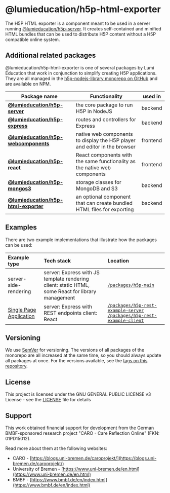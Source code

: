 # @lumieducation/h5p-html-exporter

The H5P HTML exporter is a component meant to be used in a server running [@lumieducation/h5p-server](https://www.npmjs.com/package/@lumieducation/h5p-server). It creates self-contained and minified HTML bundles that can be used to distribute H5P content without a H5P compatible online system.

## Additional related packages

@lumieducation/h5p-html-exporter is one of several packages by Lumi Education that work
in conjunction to simplify creating H5P applications. They are all managed in
the [h5p-nodejs-library monorepo on
GitHub](https://github.com/lumieducation/h5p-nodejs-library) and are available
on NPM.

| Package name                      | Functionality                                                             | used in  |
|-----------------------------------|---------------------------------------------------------------------------|----------|
| [**@lumieducation/h5p-server**](https://www.npmjs.com/package/@lumieducation/h5p-server)         | the core package to run H5P in NodeJS                                     | backend  |
| [**@lumieducation/h5p-express**](https://www.npmjs.com/package/@lumieducation/h5p-express)        | routes and controllers for Express                                        | backend  |
| [**@lumieducation/h5p-webcomponents**](https://www.npmjs.com/package/@lumieducation/h5p-webcomponents)  | native web components to display the H5P player and editor in the browser | frontend |
| [**@lumieducation/h5p-react**](https://www.npmjs.com/package/@lumieducation/h5p-react)          | React components with the same functionality as the native web components | frontend |
| [**@lumieducation/h5p-mongos3**](https://www.npmjs.com/package/@lumieducation/h5p-mongos3)        | storage classes for MongoDB and S3                                        | backend  |
| [**@lumieducation/h5p-html-exporter**](https://www.npmjs.com/package/@lumieducation/h5p-html-exporter)  | an optional component that can create bundled HTML files for exporting    | backend  |

## Examples

There are two example implementations that illustrate how the packages can be
used:

| Example type | Tech stack | Location |
| :--- | :--- | :--- |
| server-side-rendering | server: Express with JS template rendering client: static HTML, some React for library management | [`/packages/h5p-main`](https://github.com/Lumieducation/H5P-Nodejs-library/tree/master/packages/h5p-main) |
| [Single Page Application](https://docs.lumi.education/development/rest) | server: Express with REST endpoints client: React | [`/packages/h5p-rest-example-server`](https://github.com/Lumieducation/H5P-Nodejs-library/tree/master/packages/h5p-rest-example-server) [`/packages/h5p-rest-example-client`](https://github.com/Lumieducation/H5P-Nodejs-library/tree/master/packages/h5p-rest-example-server) |

## Versioning

We use [SemVer](http://semver.org/) for versioning. The versions of all packages
of the monorepo are all increased at the same time, so you should always update
all packages at once. For the versions available, see the [tags on this
repository](https://github.com/Lumieducation/h5p-nodejs-library/tags).

## License

This project is licensed under the GNU GENERAL PUBLIC LICENSE v3 License - see
the [LICENSE](/LICENSE) file for details

## Support

This work obtained financial support for development from the German
BMBF-sponsored research project "CARO - Care Reflection Online" (FKN:
01PD15012).

Read more about them at the following websites:

* CARO - [https://blogs.uni-bremen.de/caroprojekt/](https://blogs.uni-bremen.de/caroprojekt/)
* University of Bremen - [https://www.uni-bremen.de/en.html](https://www.uni-bremen.de/en.html)
* BMBF - [https://www.bmbf.de/en/index.html](https://www.bmbf.de/en/index.html)
